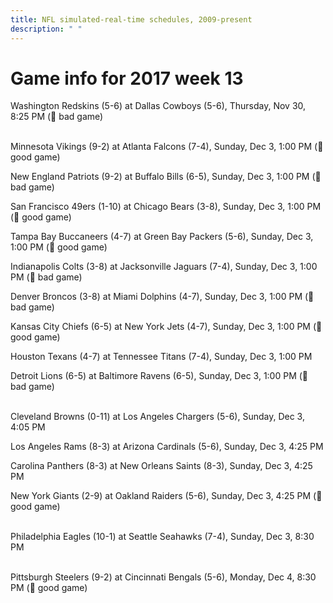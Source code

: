 ```yaml
---
title: NFL simulated-real-time schedules, 2009-present
description: " "
---
```


# Game info for 2017 week 13

Washington Redskins (5-6) at Dallas Cowboys (5-6), Thursday, Nov 30, 8:25 PM (:red_circle: bad game)

<br/>Minnesota Vikings (9-2) at Atlanta Falcons (7-4), Sunday, Dec 3, 1:00 PM (:football: good game)

New England Patriots (9-2) at Buffalo Bills (6-5), Sunday, Dec 3, 1:00 PM (:red_circle: bad game)

San Francisco 49ers (1-10) at Chicago Bears (3-8), Sunday, Dec 3, 1:00 PM (:football: good game)

Tampa Bay Buccaneers (4-7) at Green Bay Packers (5-6), Sunday, Dec 3, 1:00 PM (:football: good game)

Indianapolis Colts (3-8) at Jacksonville Jaguars (7-4), Sunday, Dec 3, 1:00 PM (:red_circle: bad game)

Denver Broncos (3-8) at Miami Dolphins (4-7), Sunday, Dec 3, 1:00 PM (:red_circle: bad game)

Kansas City Chiefs (6-5) at New York Jets (4-7), Sunday, Dec 3, 1:00 PM (:football: good game)

Houston Texans (4-7) at Tennessee Titans (7-4), Sunday, Dec 3, 1:00 PM

Detroit Lions (6-5) at Baltimore Ravens (6-5), Sunday, Dec 3, 1:00 PM (:red_circle: bad game)

<br/>Cleveland Browns (0-11) at Los Angeles Chargers (5-6), Sunday, Dec 3, 4:05 PM

Los Angeles Rams (8-3) at Arizona Cardinals (5-6), Sunday, Dec 3, 4:25 PM

Carolina Panthers (8-3) at New Orleans Saints (8-3), Sunday, Dec 3, 4:25 PM

New York Giants (2-9) at Oakland Raiders (5-6), Sunday, Dec 3, 4:25 PM (:football: good game)

<br/>Philadelphia Eagles (10-1) at Seattle Seahawks (7-4), Sunday, Dec 3, 8:30 PM

<br/>Pittsburgh Steelers (9-2) at Cincinnati Bengals (5-6), Monday, Dec 4, 8:30 PM (:football: good game)

